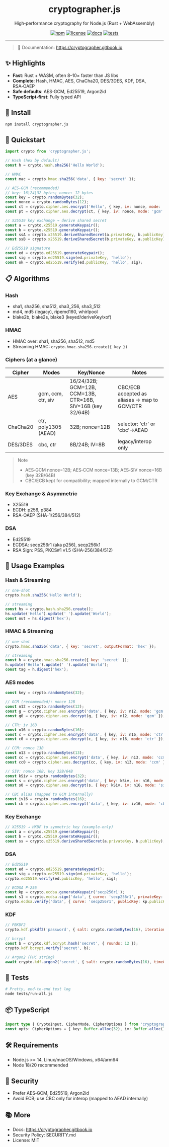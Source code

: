 <div align="center">

<h1>cryptographer.js</h1>

<p>High‑performance cryptography for Node.js (Rust + WebAssembly)</p>

<p>
  <a href="https://www.npmjs.com/package/cryptographer.js"><img alt="npm" src="https://img.shields.io/npm/v/cryptographer.js.svg?label=npm&color=cb3837"></a>
  <a href="LICENSE"><img alt="license" src="https://img.shields.io/badge/License-MIT-yellow.svg"></a>
  <a href="https://cryptographer.gitbook.io"><img alt="docs" src="https://img.shields.io/badge/docs-gitbook-4c51bf"></a>
  <a href="#-tests"><img alt="tests" src="https://img.shields.io/badge/tests-passing-00c853"></a>
</p>

</div>

---

> 📖 Documentation: https://cryptographer.gitbook.io

## ✨ Highlights

- **Fast**: Rust + WASM, often 8–10× faster than JS libs
- **Complete**: Hash, HMAC, AES, ChaCha20, DES/3DES, KDF, DSA, RSA‑OAEP
- **Safe defaults**: AES‑GCM, Ed25519, Argon2id
- **TypeScript‑first**: Fully typed API

## 🚀 Install
```bash
npm install cryptographer.js
```

## 🧭 Quickstart
```javascript
import crypto from 'cryptographer.js';

// Hash (hex by default)
const h = crypto.hash.sha256('Hello World');

// HMAC
const mac = crypto.hmac.sha256('data', { key: 'secret' });

// AES-GCM (recommended)
// key: 16|24|32 bytes; nonce: 12 bytes
const key = crypto.randomBytes(32);
const nonce = crypto.randomBytes(12);
const ct = crypto.cipher.aes.encrypt('Hello', { key, iv: nonce, mode: 'gcm' });
const pt = crypto.cipher.aes.decrypt(ct, { key, iv: nonce, mode: 'gcm' });

// X25519 key exchange → derive shared secret
const a = crypto.x25519.generateKeypair();
const b = crypto.x25519.generateKeypair();
const ssA = crypto.x25519.deriveSharedSecret(a.privateKey, b.publicKey);
const ssB = crypto.x25519.deriveSharedSecret(b.privateKey, a.publicKey);

// Ed25519 signature
const ed = crypto.ed25519.generateKeypair();
const sig = crypto.ed25519.sign(ed.privateKey, 'hello');
const ok = crypto.ed25519.verify(ed.publicKey, 'hello', sig);
```

## 📋 Algorithms

### Hash
- sha1, sha256, sha512, sha3_256, sha3_512
- md4, md5 (legacy), ripemd160, whirlpool
- blake2b, blake2s, blake3 (keyed/deriveKey/xof)

### HMAC
- HMAC over: sha1, sha256, sha512, md5
- Streaming HMAC: `crypto.hmac.sha256.create({ key })`

### Ciphers (at a glance)

| Cipher | Modes | Key/Nonce | Notes |
|---|---|---|---|
| AES | gcm, ccm, ctr, siv | 16/24/32B; GCM=12B, CCM=13B, CTR=16B, SIV=16B (key 32/64B) | CBC/ECB accepted as aliases → map to GCM/CTR |
| ChaCha20 | ctr, poly1305 (AEAD) | 32B; nonce=12B | selector: 'ctr' or 'cbc'→AEAD |
| DES/3DES | cbc, ctr | 8B/24B; IV=8B | legacy/interop only |

> Note
> - AES‑GCM nonce=12B; AES‑CCM nonce=13B; AES‑SIV nonce=16B (key 32B/64B)
> - CBC/ECB kept for compatibility; mapped internally to GCM/CTR

### Key Exchange & Asymmetric
- X25519
- ECDH: p256, p384
- RSA-OAEP (SHA-1/256/384/512)

### DSA
- Ed25519
- ECDSA: secp256r1 (aka p256), secp256k1
- RSA Sign: PSS, PKCS#1 v1.5 (SHA-256/384/512)

## 🔎 Usage Examples

### Hash & Streaming
```javascript
// one-shot
crypto.hash.sha256('Hello World');

// streaming
const hs = crypto.hash.sha256.create();
hs.update('Hello').update(' ').update('World');
const out = hs.digest('hex');
```

### HMAC & Streaming
```javascript
// one-shot
crypto.hmac.sha256('data', { key: 'secret', outputFormat: 'hex' });

// streaming
const h = crypto.hmac.sha256.create({ key: 'secret' });
h.update('Hello').update(' ').update('World');
const tag = h.digest('hex');
```

### AES modes
```javascript
const key = crypto.randomBytes(32);

// GCM (recommended): nonce 12B
const n12 = crypto.randomBytes(12);
const g = crypto.cipher.aes.encrypt('data', { key, iv: n12, mode: 'gcm' });
const g0 = crypto.cipher.aes.decrypt(g, { key, iv: n12, mode: 'gcm' });

// CTR: iv 16B
const n16 = crypto.randomBytes(16);
const c = crypto.cipher.aes.encrypt('data', { key, iv: n16, mode: 'ctr' });
const c0 = crypto.cipher.aes.decrypt(c, { key, iv: n16, mode: 'ctr' });

// CCM: nonce 13B
const n13 = crypto.randomBytes(13);
const cc = crypto.cipher.aes.encrypt('data', { key, iv: n13, mode: 'ccm' });
const cc0 = crypto.cipher.aes.decrypt(cc, { key, iv: n13, mode: 'ccm' });

// SIV: nonce 16B, key 32B/64B
const kSiv = crypto.randomBytes(32);
const s = crypto.cipher.aes.encrypt('data', { key: kSiv, iv: n16, mode: 'siv' });
const s0 = crypto.cipher.aes.decrypt(s, { key: kSiv, iv: n16, mode: 'siv' });

// CBC alias (mapped to GCM internally)
const iv16 = crypto.randomBytes(16);
const cb = crypto.cipher.aes.encrypt('data', { key, iv: iv16, mode: 'cbc' });
```

### Key Exchange
```javascript
// X25519 → HKDF to symmetric key (example-only)
const a = crypto.x25519.generateKeypair();
const b = crypto.x25519.generateKeypair();
const ss = crypto.x25519.deriveSharedSecret(a.privateKey, b.publicKey);
```

### DSA
```javascript
// Ed25519
const ed = crypto.ed25519.generateKeypair();
const sig = crypto.ed25519.sign(ed.privateKey, 'hello');
crypto.ed25519.verify(ed.publicKey, 'hello', sig);

// ECDSA P-256
const kp = crypto.ecdsa.generateKeypair('secp256r1');
const s1 = crypto.ecdsa.sign('data', { curve: 'secp256r1', privateKey: kp.privateKey });
crypto.ecdsa.verify('data', { curve: 'secp256r1', publicKey: kp.publicKey, signature: s1 });
```

### KDF
```javascript
// PBKDF2
crypto.kdf.pbkdf2('password', { salt: crypto.randomBytes(16), iterations: 100000, keyLength: 32 });

// bcrypt
const b = crypto.kdf.bcrypt.hash('secret', { rounds: 12 });
crypto.kdf.bcrypt.verify('secret', b);

// Argon2 (PHC string)
await crypto.kdf.argon2('secret', { salt: crypto.randomBytes(16), timeCost: 3, memoryCost: 65536, parallelism: 4, variant: 'id' });
```

## 🧪 Tests
```bash
# Pretty, end‑to‑end test log
node tests/run-all.js
```

## 📦 TypeScript
```typescript
import type { CryptoInput, CipherMode, CipherOptions } from 'cryptographer.js';
const opts: CipherOptions = { key: Buffer.alloc(32), iv: Buffer.alloc(12), mode: 'gcm' };
```

## 🛠 Requirements
- Node.js >= 14, Linux/macOS/Windows, x64/arm64
- Node 18/20 recommended

## 🔐 Security
- Prefer AES‑GCM, Ed25519, Argon2id
- Avoid ECB; use CBC only for interop (mapped to AEAD internally)

## 📚 More
- Docs: https://cryptographer.gitbook.io
- Security Policy: SECURITY.md
- License: MIT
